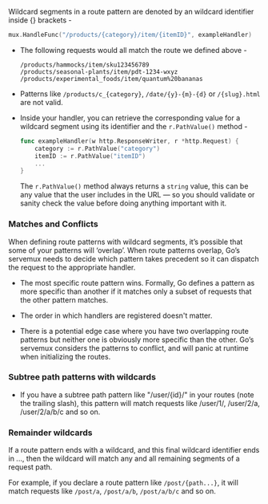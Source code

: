 Wildcard segments in a route pattern are denoted by an wildcard identifier inside {} brackets -

```go
mux.HandleFunc("/products/{category}/item/{itemID}", exampleHandler)
```

- The following requests would all match the route we defined above -

  ```
  /products/hammocks/item/sku123456789
  /products/seasonal-plants/item/pdt-1234-wxyz
  /products/experimental_foods/item/quantum%20bananas
  ```

- Patterns like `/products/c_{category}`, `/date/{y}-{m}-{d}` or `/{slug}.html` are not valid.

- Inside your handler, you can retrieve the corresponding value for a wildcard segment using its identifier and the `r.PathValue()` method -

  ```go
  func exampleHandler(w http.ResponseWriter, r *http.Request) {
      category := r.PathValue("category")
      itemID := r.PathValue("itemID")
      ...
  }
  ```

  The `r.PathValue()` method always returns a `string` value, this can be any value that the user includes in the URL — so you should validate or sanity check the value before doing anything important with it.

### Matches and Conflicts

When defining route patterns with wildcard segments, it’s possible that some of your patterns will ‘overlap’. When route patterns overlap, Go’s servemux needs to decide which pattern takes precedent so it can dispatch the request to the appropriate handler.

- The most specific route pattern wins. Formally, Go defines a pattern as more specific than another if it matches only a subset of requests that the other pattern matches.

- The order in which handlers are registered doesn't matter.

- There is a potential edge case where you have two overlapping route patterns but neither one is obviously more specific than the other. Go’s servemux considers the patterns to conflict, and will panic at runtime when initializing the routes.

### Subtree path patterns with wildcards

- If you have a subtree path pattern like "/user/{id}/" in your routes (note the trailing slash), this pattern will match requests like /user/1/, /user/2/a, /user/2/a/b/c and so on.

### Remainder wildcards

If a route pattern ends with a wildcard, and this final wildcard identifier ends in ..., then the wildcard will match any and all remaining segments of a request path.

For example, if you declare a route pattern like `/post/{path...}`, it will match requests like `/post/a`, `/post/a/b`, `/post/a/b/c` and so on.
